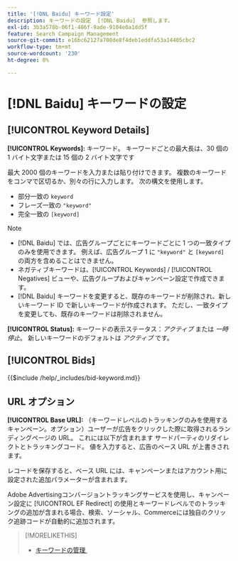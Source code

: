 ```yaml
---
title: '[!DNL Baidu] キーワード設定'
description: キーワードの設定  [!DNL Baidu]  参照します。
exl-id: 3b3a578b-06f1-486f-9ade-9104e0a1dd5f
feature: Search Campaign Management
source-git-commit: e16bc62127a708de8f4deb1eddfa53a14405cbc2
workflow-type: tm+mt
source-wordcount: '230'
ht-degree: 0%

---
```


# [!DNL Baidu] キーワードの設定

## [!UICONTROL Keyword Details]

**[!UICONTROL Keywords]:** キーワード。 キーワードごとの最大長は、30 個の 1 バイト文字または 15 個の 2 バイト文字です

最大 2000 個のキーワードを入力または貼り付けできます。 複数のキーワードをコンマで区切るか、別々の行に入力します。 次の構文を使用します。

* 部分一致の `keyword`
* フレーズ一致の `"keyword"`
* 完全一致の `[keyword]`

>[!NOTE]
>
>* [!DNL Baidu] では、広告グループごとにキーワードごとに 1 つの一致タイプのみを使用できます。 例えば、広告グループ 1 に `"keyword"` と `[keyword]` の両方を含めることはできません。
>* ネガティブキーワードは、[!UICONTROL Keywords] / [!UICONTROL Negatives] ビューや、広告グループおよびキャンペーン設定で作成できます。
>* [!DNL Baidu] キーワードを変更すると、既存のキーワードが削除され、新しいキーワード ID で新しいキーワードが作成されます。 ただし、一致タイプを変更しても、既存のキーワードは削除されません。

**[!UICONTROL Status]:** キーワードの表示ステータス：*アクティブ* または *一時停止*。 新しいキーワードのデフォルトは *アクティブ* です。

## [!UICONTROL Bids]

<!-- **[!UICONTROL Bid]:** -->

{{$include /help/_includes/bid-keyword.md}}

## URL オプション

**[!UICONTROL Base URL]:** （キーワードレベルのトラッキングのみを使用するキャンペーン。オプション）ユーザーが広告をクリックした際に取得されるランディングページの URL。 これには以下が含まれます
サードパーティのリダイレクトとトラッキングコード。 値を入力すると、広告のベース URL が上書きされます。

レコードを保存すると、ベース URL には、キャンペーンまたはアカウント用に設定された追加パラメーターが含まれます。

Adobe Advertisingコンバージョントラッキングサービスを使用し、キャンペーン設定に [!UICONTROL EF Redirect] の使用とキーワードレベルでのトラッキングの追加が含まれる場合、検索、ソーシャル、Commerceには独自のクリック追跡コードが自動的に追加されます。

>[!MORELIKETHIS]
>
>* [&#x200B; キーワードの管理 &#x200B;](/help/search-social-commerce/campaign-management/campaigns/keyword-manage.md)
